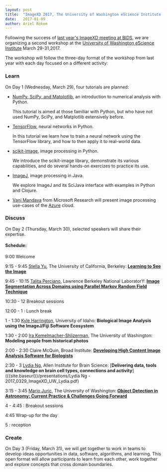 ```yaml
---
layout: post
title:  "ImageXD 2017, The University of Washington eScience Institute, March 29th-31st"
date:   2017-01-09
author: Ariel Rokem
---
```


Following the success of [last year's ImageXD meeting at
BIDS](http://www.imagexd.org/2016/06/21/inaugural-workshop.html), we are
organizing a second workshop at the [University of Washington eScience Institute](http://escience.washington.edu)
March 29-31,2017.

The workshop will follow the three-day format of the workshop from last year
with each day focused on a different activity:

### Learn

On Day 1 (Wednesday, March 29), four tutorials are planned:

- [NumPy, SciPy, and Matplotlib](http://scipy.org), an introduction to numerical analysis with Python.

  This tutorial is aimed at those familiar with Python, but who have not used NumPy, SciPy,
  and Matplotlib extensively before.

- [TensorFlow](https://www.tensorflow.org/), neural networks in Python.

  In this tutorial we learn how to train a neural network using the TensorFlow library, and how to
  then apply it to real-world data.

- [scikit-image](http://scikit-image.org/), image processing in Python.

  We introduce the scikit-image library, demonstrate its various capabilities, and
  do several hands-on exercizes to practice its use.

- [ImageJ](https://imagej.nih.gov/ij/), image processing in Java.

  We explore ImageJ and its SciJava interface with examples in Python and Clojure.

- [Vani Mandava](https://www.microsoft.com/en-us/research/people/vanim/) from Microsoft Research will present image processing use-cases of the [Azure](https://azure.microsoft.com/) cloud.

### Discuss

On Day 2 (Thursday, March 30), selected speakers will share their expertise.

#### Schedule:

9:00 Welcome

9:15 - 9:45 [Stella Yu](http://www1.icsi.berkeley.edu/~stellayu/), The University of California, Berkeley: [**Learning to See the Image**]({{site.baseurl}}/presentations/Stella_Yu.pdf)

9:45 - 10:15 [Talita Perciano](http://vis.lbl.gov/~tperciano), Lawrence Berkeley National LaboratorY: [**Image Segmentation Across Domains using Parallel Markov Random Field Technique**]({{site.baseurl}}/presentations/ImageXD_Perciano.pdf)

10:30 - 12 Breakout sessions

12:00 - 1 : Lunch break

1 - 1:30 [Kyle Harrington](http://kyleharrington.com/), University of Idaho: **Biological Image Analysis using the ImageJ/Fiji Software Ecosystem**

1:30 - 2:00 [Ira Kemelmacher-Shlizerman](http://homes.cs.washington.edu/~kemelmi/), The University of Washington: **Modeling people from historical photos**

2:00 - 2:30 Claire McQuin, Broad Institute: [**Developing High Content Image Analysis Software for Biologists**](https://www.slideshare.net/ClaireMcQuin/developing-high-content-image-analysis-software-for-biologists)

2:30 - 3 [Lydia Ng](https://www.alleninstitute.org/what-we-do/brain-science/about/team/staff-profiles/lydia-ng/), Allen Institute for Brain Science: [**Delivering data, tools and knowledge on brain cell types, connections and activity**]({{site.baseurl}}/presentations/Lydia Ng - 2017_0329_ImageXD_UW_Lydia.pdf)

3:15 - 3:45 [Mario Juric](http://research.majuric.org/public/), The University of Washington: [**Object Detection in Astronomy: Current Practice & Challenges Going Forward**]({{site.baseurl}}/presentations/ImageXD-Astronomical-Image-Processing-Presented.pdf)

4 - 4:45 : Breakout sessions

4:45 Wrap-up for the day

5 : reception

### Create

On Day 3 (Friday, March 31), we will get together to work in teams to develop ideas opportunities
in data, software, algorithms, and learning. This open format will allow
participants to learn from each other, work together and explore concepts that
cross domain boundaries.
